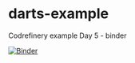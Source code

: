 # darts-example
Codrefinery example Day 5 - binder

[![Binder](https://mybinder.org/badge_logo.svg)](https://mybinder.org/v2/gh/FabsOliveira/darts-example.git/HEAD)
